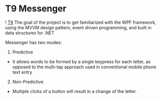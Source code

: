# T9 Messenger

! [T9](T9.png)
The goal of the project is to get familiarized with the WPF framework, using the MVVM design pattern, event drivenprogramming, and built in data structures for .NET

Messenger has two modes:
1. Predictive
- It allows words to be formed by a single keypress for each letter, as opposed to the multi-tap approach used in conventional mobile phone text entry

2. Non-Predictive
- Multiple clicks of a button will result in a change of the letter.